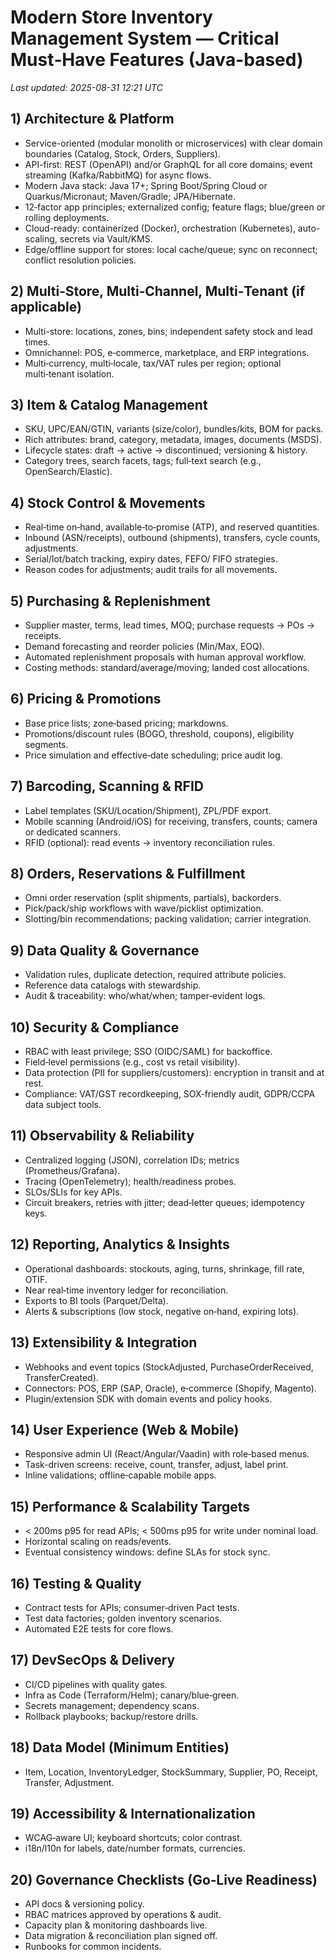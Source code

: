# Modern Store Inventory Management System — Critical Must‑Have Features (Java-based)

_Last updated: 2025-08-31 12:21 UTC_

## 1) Architecture & Platform
- Service-oriented (modular monolith or microservices) with clear domain boundaries (Catalog, Stock, Orders, Suppliers).
- API-first: REST (OpenAPI) and/or GraphQL for all core domains; event streaming (Kafka/RabbitMQ) for async flows.
- Modern Java stack: Java 17+; Spring Boot/Spring Cloud or Quarkus/Micronaut; Maven/Gradle; JPA/Hibernate.
- 12‑factor app principles; externalized config; feature flags; blue/green or rolling deployments.
- Cloud-ready: containerized (Docker), orchestration (Kubernetes), auto-scaling, secrets via Vault/KMS.
- Edge/offline support for stores: local cache/queue; sync on reconnect; conflict resolution policies.

## 2) Multi‑Store, Multi‑Channel, Multi‑Tenant (if applicable)
- Multi-store: locations, zones, bins; independent safety stock and lead times.
- Omnichannel: POS, e‑commerce, marketplace, and ERP integrations.
- Multi‑currency, multi‑locale, tax/VAT rules per region; optional multi‑tenant isolation.

## 3) Item & Catalog Management
- SKU, UPC/EAN/GTIN, variants (size/color), bundles/kits, BOM for packs.
- Rich attributes: brand, category, metadata, images, documents (MSDS).
- Lifecycle states: draft → active → discontinued; versioning & history.
- Category trees, search facets, tags; full‑text search (e.g., OpenSearch/Elastic).

## 4) Stock Control & Movements
- Real‑time on‑hand, available‑to‑promise (ATP), and reserved quantities.
- Inbound (ASN/receipts), outbound (shipments), transfers, cycle counts, adjustments.
- Serial/lot/batch tracking, expiry dates, FEFO/ FIFO strategies.
- Reason codes for adjustments; audit trails for all movements.

## 5) Purchasing & Replenishment
- Supplier master, terms, lead times, MOQ; purchase requests → POs → receipts.
- Demand forecasting and reorder policies (Min/Max, EOQ).
- Automated replenishment proposals with human approval workflow.
- Costing methods: standard/average/moving; landed cost allocations.

## 6) Pricing & Promotions
- Base price lists; zone‑based pricing; markdowns.
- Promotions/discount rules (BOGO, threshold, coupons), eligibility segments.
- Price simulation and effective‑date scheduling; price audit log.

## 7) Barcoding, Scanning & RFID
- Label templates (SKU/Location/Shipment), ZPL/PDF export.
- Mobile scanning (Android/iOS) for receiving, transfers, counts; camera or dedicated scanners.
- RFID (optional): read events → inventory reconciliation rules.

## 8) Orders, Reservations & Fulfillment
- Omni order reservation (split shipments, partials), backorders.
- Pick/pack/ship workflows with wave/picklist optimization.
- Slotting/bin recommendations; packing validation; carrier integration.

## 9) Data Quality & Governance
- Validation rules, duplicate detection, required attribute policies.
- Reference data catalogs with stewardship.
- Audit & traceability: who/what/when; tamper‑evident logs.

## 10) Security & Compliance
- RBAC with least privilege; SSO (OIDC/SAML) for backoffice.
- Field‑level permissions (e.g., cost vs retail visibility).
- Data protection (PII for suppliers/customers): encryption in transit and at rest.
- Compliance: VAT/GST recordkeeping, SOX‑friendly audit, GDPR/CCPA data subject tools.

## 11) Observability & Reliability
- Centralized logging (JSON), correlation IDs; metrics (Prometheus/Grafana).
- Tracing (OpenTelemetry); health/readiness probes.
- SLOs/SLIs for key APIs.
- Circuit breakers, retries with jitter; dead‑letter queues; idempotency keys.

## 12) Reporting, Analytics & Insights
- Operational dashboards: stockouts, aging, turns, shrinkage, fill rate, OTIF.
- Near real‑time inventory ledger for reconciliation.
- Exports to BI tools (Parquet/Delta).
- Alerts & subscriptions (low stock, negative on‑hand, expiring lots).

## 13) Extensibility & Integration
- Webhooks and event topics (StockAdjusted, PurchaseOrderReceived, TransferCreated).
- Connectors: POS, ERP (SAP, Oracle), e‑commerce (Shopify, Magento).
- Plugin/extension SDK with domain events and policy hooks.

## 14) User Experience (Web & Mobile)
- Responsive admin UI (React/Angular/Vaadin) with role‑based menus.
- Task-driven screens: receive, count, transfer, adjust, label print.
- Inline validations; offline‑capable mobile apps.

## 15) Performance & Scalability Targets
- < 200ms p95 for read APIs; < 500ms p95 for write under nominal load.
- Horizontal scaling on reads/events.
- Eventual consistency windows: define SLAs for stock sync.

## 16) Testing & Quality
- Contract tests for APIs; consumer‑driven Pact tests.
- Test data factories; golden inventory scenarios.
- Automated E2E tests for core flows.

## 17) DevSecOps & Delivery
- CI/CD pipelines with quality gates.
- Infra as Code (Terraform/Helm); canary/blue‑green.
- Secrets management; dependency scans.
- Rollback playbooks; backup/restore drills.

## 18) Data Model (Minimum Entities)
- Item, Location, InventoryLedger, StockSummary, Supplier, PO, Receipt, Transfer, Adjustment.

## 19) Accessibility & Internationalization
- WCAG‑aware UI; keyboard shortcuts; color contrast.
- i18n/l10n for labels, date/number formats, currencies.

## 20) Governance Checklists (Go‑Live Readiness)
- API docs & versioning policy.
- RBAC matrices approved by operations & audit.
- Capacity plan & monitoring dashboards live.
- Data migration & reconciliation plan signed off.
- Runbooks for common incidents.

